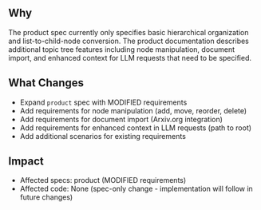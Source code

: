 ## Why
The product spec currently only specifies basic hierarchical organization and list-to-child-node conversion. The product documentation describes additional topic tree features including node manipulation, document import, and enhanced context for LLM requests that need to be specified.

## What Changes
- Expand `product` spec with MODIFIED requirements
- Add requirements for node manipulation (add, move, reorder, delete)
- Add requirements for document import (Arxiv.org integration)
- Add requirements for enhanced context in LLM requests (path to root)
- Add additional scenarios for existing requirements

## Impact
- Affected specs: product (MODIFIED requirements)
- Affected code: None (spec-only change - implementation will follow in future changes)

